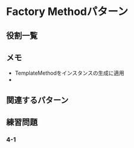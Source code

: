 # Factory Methodパターン

## 役割一覧


## メモ

- TemplateMethodをインスタンスの生成に適用
- 

## 関連するパターン


## 練習問題

### 4-1